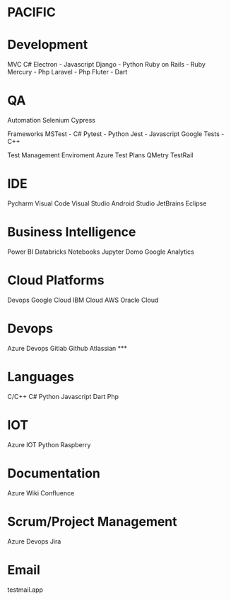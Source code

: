 # PACIFIC

# Development
  MVC C#
  Electron - Javascript
  Django - Python
  Ruby on Rails - Ruby
  Mercury - Php
  Laravel - Php
  Fluter - Dart
  
# QA
  Automation
    Selenium
    Cypress
    
  Frameworks
    MSTest - C#
    Pytest - Python
    Jest - Javascript
    Google Tests - C++

  Test Management Enviroment
    Azure Test Plans
    QMetry
    TestRail

# IDE
  Pycharm
  Visual Code
  Visual Studio
  Android Studio
  JetBrains
  Eclipse
  
  
# Business Intelligence
  Power BI
  Databricks
    Notebooks
  Jupyter
  Domo
  Google Analytics
  
 
# Cloud Platforms
  Devops
  Google Cloud
  IBM Cloud
  AWS
  Oracle Cloud
  
# Devops
  Azure Devops
  Gitlab
  Github
  Atlassian ***
  
  
# Languages
  C/C++
  C#
  Python
  Javascript
  Dart
  Php
  

# IOT
  Azure IOT
  Python Raspberry
  
  
# Documentation
  Azure Wiki
  Confluence
  
  
# Scrum/Project Management
  Azure Devops
  Jira


# Email
  testmail.app

